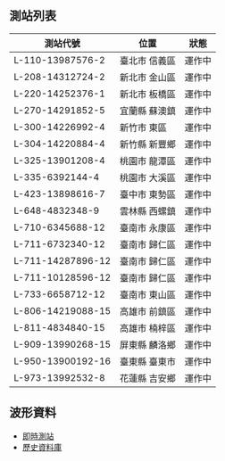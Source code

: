 ## 測站列表
| 測站代號 | 位置 | 狀態 |
| --- | --- | --- |
|L-110-13987576-2|臺北市 信義區|運作中
|L-208-14312724-2|新北市 金山區|運作中
|L-220-14252376-1|新北市 板橋區|運作中
|L-270-14291852-5|宜蘭縣 蘇澳鎮|運作中
|L-300-14226992-4|新竹市 東區|運作中
|L-304-14220884-4|新竹縣 新豐鄉|運作中
|L-325-13901208-4|桃園市 龍潭區|運作中
|L-335-6392144-4|桃園市 大溪區|運作中
|L-423-13898616-7|臺中市 東勢區|運作中
|L-648-4832348-9|雲林縣 西螺鎮|運作中
|L-710-6345688-12|臺南市 永康區|運作中
|L-711-6732340-12|臺南市 歸仁區|運作中
|L-711-14287896-12|臺南市 歸仁區|運作中
|L-711-10128596-12|臺南市 歸仁區|運作中
|L-733-6658712-12|臺南市 東山區|運作中
|L-806-14219088-15|高雄市 前鎮區|運作中
|L-811-4834840-15|高雄市 楠梓區|運作中
|L-909-13990268-15|屏東縣 麟洛鄉|運作中
|L-950-13900192-16|臺東縣 臺東市|運作中
|L-973-13992532-8|花蓮縣 吉安鄉|運作中

## 波形資料
- [即時測站](https://exptech.com.tw/get?Function=File&Path=/Station/index.html)
- [歷史資料庫](https://exptech.com.tw/get?Function=File&Path=/Station/download.html)
